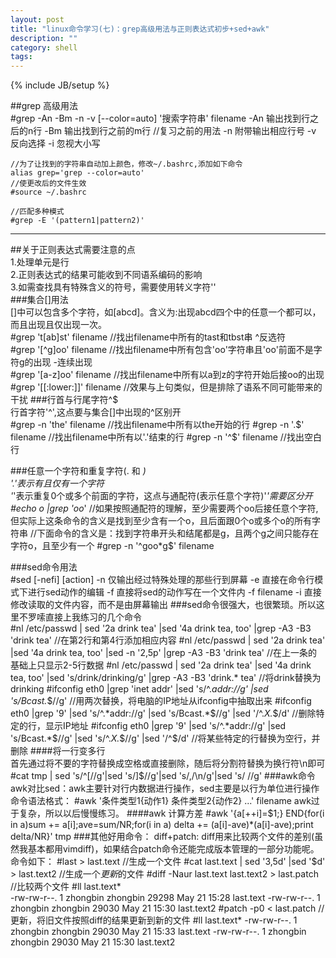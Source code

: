```yaml
---
layout: post
title: "linux命令学习(七)：grep高级用法与正则表达式初步+sed+awk"
description: ""
category: shell
tags: 
---
```

{% include JB/setup %}

##grep 高级用法  
	#grep -An -Bm -n -v  [--color=auto] '搜索字符串' filename
	-An	输出找到行之后的n行
	-Bm	输出找到行之前的m行
	//复习之前的用法
	-n	附带输出相应行号
	-v 	反向选择
	-i 	忽视大小写

	//为了让找到的字符串自动加上颜色，修改~/.bashrc,添加如下命令
	alias grep='grep --color=auto'
	//使更改后的文件生效
	#source ~/.bashrc

	//匹配多种模式
	#grep -E '(pattern1|pattern2)' 

***  
##关于正则表达式需要注意的点  
1.处理单元是行  
2.正则表达式的结果可能收到不同语系编码的影响  
3.如需查找具有特殊含义的符号，需要使用转义字符'\'  
###集合[]用法  
[]中可以包含多个字符，如[abcd]。含义为:出现abcd四个中的任意一个都可以，而且出现且仅出现一次。  
	#grep 't[ab]st' filename	//找出filename中所有的tast和tbst串
^反选符  
	#grep '[^g]oo' filename		//找出filename中所有包含'oo'字符串且'oo'前面不是字符g的出现
-连续出现  
	#grep '[a-z]oo' filename	//找出filename中所有以a到z的字符开始后接oo的出现
	#grep '[[:lower:]]' filename	//效果与上句类似，但是排除了语系不同可能带来的干扰
###行首与行尾字符^$  
行首字符'^',这点要与集合[]中出现的^区别开  
	#grep -n 'the' filename		//找出filename中所有以the开始的行
	#grep -n '\.$' filename		//找出filename中所有以'.'结束的行
	#grep -n '^$' filename		//找出空白行

###任意一个字符和重复字符(. 和 *)  
'.'表示有且仅有一个字符  
'*'表示重复0个或多个前面的字符，这点与通配符(表示任意个字符)'*'需要区分开  
	#echo o |grep 'oo*'	//如果按照通配符的理解，至少需要两个oo后接任意个字符,但实际上这条命令的含义是找到至少含有一个o，且后面跟0个o或多个o的所有字符串
	//下面命令的含义是：找到字符串开头和结尾都是g，且两个g之间只能存在字符o，且至少有一个
	#grep -n '^goo*g$' filename

###sed命令用法  
	#sed [-nefi] [action]
	-n	仅输出经过特殊处理的那些行到屏幕
	-e	直接在命令行模式下进行sed动作的编辑
	-f	直接将sed的动作写在一个文件内 -f filename
	-i	直接修改读取的文件内容，而不是由屏幕输出
###sed命令很强大，也很繁琐。所以这里不罗嗦直接上我练习的几个命令  
	#nl /etc/passwd | sed  '2a drink tea' |sed '4a drink tea, too' |grep -A3 -B3 'drink tea'			//在第2行和第4行添加相应内容
	#nl /etc/passwd | sed  '2a drink tea' |sed '4a drink tea, too' |sed -n '2,5p' |grep -A3 -B3 'drink tea'		//在上一条的基础上只显示2-5行数据
	#nl /etc/passwd | sed  '2a drink tea' |sed '4a drink tea, too' |sed 's/drink/drinking/g' |grep -A3 -B3 'drink.* tea'	//将drink替换为drinking
	#ifconfig eth0 |grep 'inet addr' |sed 's/^.*addr://g' |sed 's/Bcast.*$//g'	//用两次替换，将电脑的IP地址从ifconfig中抽取出来
	#ifconfig eth0 |grep '9' |sed 's/^.*addr://g' |sed 's/Bcast.*$//g' |sed '/^.*X.*$/d'	//删除特定的行，显示IP地址
	#ifconfig eth0 |grep '9' |sed 's/^.*addr://g' |sed 's/Bcast.*$//g' |sed 's/^.*X.*$//g' |sed '/^$/d'		//将某些特定的行替换为空行，并删除
####将一行变多行  
首先通过将不要的字符替换成空格或直接删除，随后将分割符替换为换行符\n即可  
	#cat tmp | sed 's/^\[//g'|sed 's/\]$//g'|sed 's/,/\n/g'|sed 's/ //g'
###awk命令  
awk对比sed：awk主要针对行内数据进行操作，sed主要是以行为单位进行操作  
命令语法格式：  
	#awk '条件类型1{动作1} 条件类型2{动作2} ...' filename
awk过于复杂，所以以后慢慢练习。  
####awk 计算方差  
	#awk '{a[++i]=$1;} END{for(i in a)sum += a[i];ave=sum/NR;for(i in a) delta += (a[i]-ave)*(a[i]-ave);print delta/NR}' tmp
###其他好用命令：  
diff+patch:  
	diff用来比较两个文件的差别(虽然我基本都用vimdiff)，如果结合patch命令还能完成版本管理的一部分功能呢。命令如下：
	#last > last.text	//生成一个文件
	#cat last.text | sed '3,5d' |sed '$d' > last.text2	//生成一个*更新*的文件
	#diff -Naur last.text last.text2 > last.patch		//比较两个文件
	#ll last.text*	
	-rw-rw-r--. 1 zhongbin zhongbin 29298 May 21 15:28 last.text
	-rw-rw-r--. 1 zhongbin zhongbin 29030 May 21 15:30 last.text2
	#patch -p0 < last.patch //更新，将旧文件按照diff的结果更新到新的文件
	#ll last.text*
	-rw-rw-r--. 1 zhongbin zhongbin 29030 May 21 15:33 last.text
	-rw-rw-r--. 1 zhongbin zhongbin 29030 May 21 15:30 last.text2
	
